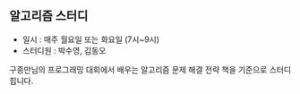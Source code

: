 ## 알고리즘 스터디
* 일시 : 매주 월요일 또는 화요일 (7시~9시)
* 스터디원 : 박수영, 김동오
  
구종만님의 프로그래밍 대회에서 배우는 알고리즘 문제 해결 전략 책을 기준으로 스터디 힙니다.
